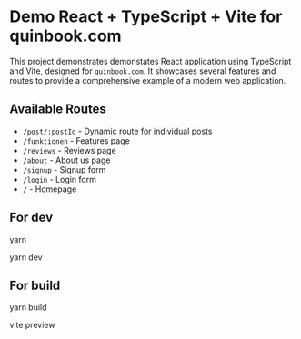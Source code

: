 # Demo React + TypeScript + Vite for quinbook.com

This project demonstrates demonstates React application using TypeScript and Vite, designed for `quinbook.com`. It showcases several features and routes to provide a comprehensive example of a modern web application.

## Available Routes


- `/post/:postId` - Dynamic route for individual posts
- `/funktionen` - Features page
- `/reviews` - Reviews page
- `/about` - About us page
- `/signup` - Signup form
- `/login` - Login form
- `/` - Homepage

##  For dev

yarn

yarn dev

## For build

yarn build

vite preview
